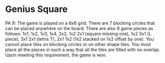 # Genius Square
PA 9:
The game is played on a 6x6 grid.
There are 7 blocking circles that can be placed anywhere on the board.
There are also 9 game pieces as follows:
  1x1,
  1x2,
  1x3,
  1x4,
  2x2,
  1x2 2x1 (square missing one),
  1x2 3x1 (L piece),
  3x1 2x1 (tetris T),
  2x1 1x2 (1x2 stacked on 1x2 offset by one).
  You cannot place tiles on blocking circles or on other shape tiles.
  You must place all the pieces in such a way that all the tiles are filled with no overlap.
  Upon meeting this requirement, the game is won. 

